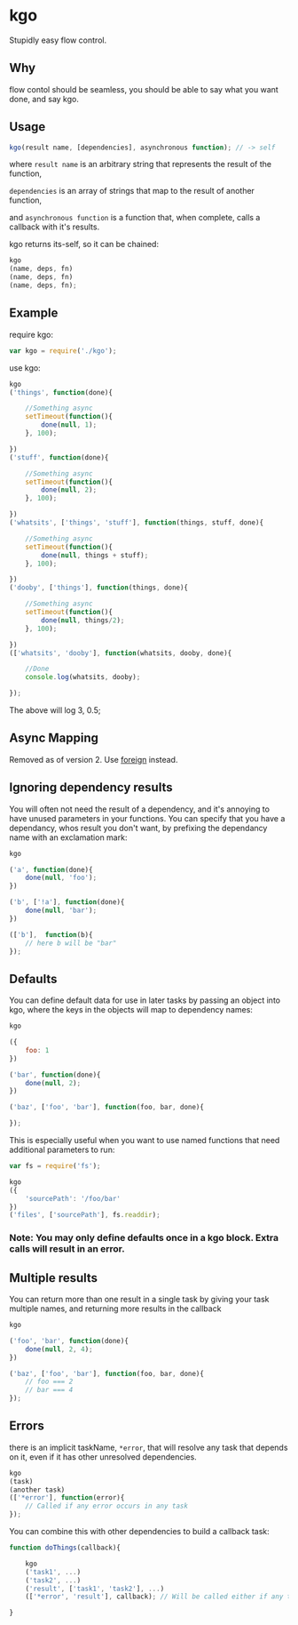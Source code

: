 kgo
===

Stupidly easy flow control.

## Why

flow contol should be seamless, you should be able to say what you want done, and say kgo.

## Usage

``` javascript
kgo(result name, [dependencies], asynchronous function); // -> self
```

where `result name` is an arbitrary string that represents the result of the function,

`dependencies` is an array of strings that map to the result of another function,

and `asynchronous function` is a function that, when complete, calls a callback with it's results.

kgo returns its-self, so it can be chained:

``` javascript
kgo
(name, deps, fn)
(name, deps, fn)
(name, deps, fn);
```

## Example

require kgo:

``` javascript
var kgo = require('./kgo');
```

use kgo:

``` javascript
kgo
('things', function(done){

    //Something async
    setTimeout(function(){
        done(null, 1);
    }, 100);

})
('stuff', function(done){

    //Something async
    setTimeout(function(){
        done(null, 2);
    }, 100);

})
('whatsits', ['things', 'stuff'], function(things, stuff, done){

    //Something async
    setTimeout(function(){
        done(null, things + stuff);
    }, 100);

})
('dooby', ['things'], function(things, done){

    //Something async
    setTimeout(function(){
        done(null, things/2);
    }, 100);

})
(['whatsits', 'dooby'], function(whatsits, dooby, done){

    //Done
    console.log(whatsits, dooby);

});
```

The above will log 3, 0.5;

## Async Mapping

Removed as of version 2. Use [foreign](https://www.npmjs.com/package/foreign) instead.

## Ignoring dependency results

You will often not need the result of a dependency, and it's annoying to have unused parameters in your functions.
You can specify that you have a dependancy, whos result you don't want, by prefixing the dependancy name with an exclamation mark:

``` javascript
kgo

('a', function(done){
    done(null, 'foo');
})

('b', ['!a'], function(done){
    done(null, 'bar');
})

(['b'],  function(b){
    // here b will be "bar"
});
```

## Defaults

You can define default data for use in later tasks by passing an object into kgo, where the keys in the objects will map to dependency names:

``` javascript
kgo

({
    foo: 1
})

('bar', function(done){
    done(null, 2);
})

('baz', ['foo', 'bar'], function(foo, bar, done){

});
```

This is especially useful when you want to use named functions that need additional parameters to run:

``` javascript
var fs = require('fs');

kgo
({
    'sourcePath': '/foo/bar'
})
('files', ['sourcePath'], fs.readdir);
```

### Note: You may only define defaults once in a kgo block. Extra calls will result in an error.

## Multiple results

You can return more than one result in a single task by giving your task multiple names, and returning more results in the callback

``` javascript
kgo

('foo', 'bar', function(done){
    done(null, 2, 4);
})

('baz', ['foo', 'bar'], function(foo, bar, done){
    // foo === 2
    // bar === 4
});
```

## Errors

there is an implicit taskName, `*error`, that will resolve any task that depends on it, even if it has other unresolved dependencies.

``` javascript
kgo
(task)
(another task)
(['*error'], function(error){
    // Called if any error occurs in any task
});
```

You can combine this with other dependencies to build a callback task:

``` javascript
function doThings(callback){

    kgo
    ('task1', ...)
    ('task2', ...)
    ('result', ['task1', 'task2'], ...)
    (['*error', 'result'], callback); // Will be called either if any task errors, OR if result resolves.

}
```